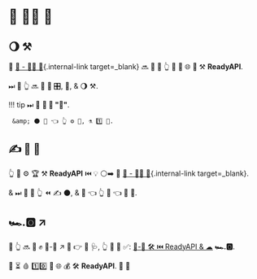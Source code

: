 # 🏧 👩‍💻 🦮

## 🌖 ⚒

👑 [🔰 - 👩‍💻 🦮](../tutorial/index.md){.internal-link target=_blank} 🔜 🥃 🤝 👆 🎫 🔘 🌐 👑 ⚒ **ReadyAPI**.

⏭ 📄 👆 🔜 👀 🎏 🎛, 📳, &amp; 🌖 ⚒.

!!! tip
    ⏭ 📄 **🚫 🎯 "🏧"**.

     &amp; ⚫️ 💪 👈 👆 ⚙️ 💼, ⚗ 1️⃣ 👫.

## ✍ 🔰 🥇

👆 💪 ⚙️ 🏆 ⚒ **ReadyAPI** ⏮️ 💡 ⚪️➡️ 👑 [🔰 - 👩‍💻 🦮](../tutorial/index.md){.internal-link target=_blank}.

&amp; ⏭ 📄 🤔 👆 ⏪ ✍ ⚫️, &amp; 🤔 👈 👆 💭 👈 👑 💭.

## 🏎.🅾 ↗️

🚥 👆 🔜 💖 ✊ 🏧-🔰 ↗️ 🔗 👉 📄 🩺, 👆 💪 💚 ✅: <a href="https://testdriven.io/courses/tdd-readyapi/" class="external-link" target="_blank">💯-💾 🛠️ ⏮️ ReadyAPI &amp; ☁</a> **🏎.🅾**.

👫 ⏳ 🩸 1️⃣0️⃣ 💯 🌐 💰 🛠️ **ReadyAPI**. 👶 👶
